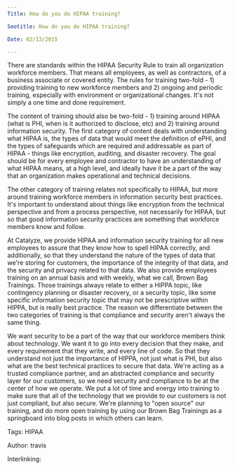 ```yaml
---
Title: How do you do HIPAA training?

Seotitle: How do you do HIPAA training?

Date: 02/13/2015

---
```

There are standards within the HIPAA Security Rule to train all organization workforce members. That means all employees, as well as contractors, of a business associate  or covered entity. The rules for training two-fold - 1) providing training to new workforce members and 2) ongoing and periodic training, especially with environment or organizational changes. It's not simply a one time and done requirement.

The content of training should also be two-fold - 1) training around HIPAA (what is PHI, when is it authorized to disclose, etc) and 2) training around information security. The first category of content deals with understanding what HIPAA is, the types of data that would meet the definition of ePHI, and the types of safeguards which are required and addressable as part of HIPAA - things like encryption, auditing, and disaster recovery. The goal should be for every employee and contractor to have an understanding of what HIPAA means, at a high level, and ideally have it be a part of the way that an organization makes operational and technical decisions.

The other category of training relates not specifically to HIPAA, but more around training workforce members in information security best practices. It's important to understand about things like encryption from the technical perspective and from a process perspective, not necessarily for HIPAA, but so that good information security practices are something that workforce members know and follow.

At Catalyze, we provide HIPAA and information security training for all new employees to assure that they know how to spell HIPAA correctly, and additionally, so that they understand the nature of the types of data that we're storing for customers, the importance of the integrity of that data, and the security and privacy related to that data. We also provide employees training on an annual basis and with weekly, what we call, Brown Bag Trainings. Those trainings always relate to either a HIPPA topic, like contingency planning or disaster recovery, or a security topic, like some specific information security topic that may not be prescriptive within HIPPA, but is really best practice. The reason we differentiate between the two categories of training is that compliance and security aren't always the same thing.

We want security to be a part of the way that our workforce members think about technology. We want it to go into every decision that they make, and every requirement that they write, and every line of code. So that they understand not just the importance of HIPPA, not just what is PHI, but also what are the best technical practices to secure that data. We're acting as a trusted compliance partner, and an abstracted compliance and security layer for our customers, so we need security and compliance to be at the center of how we operate. We put a lot of time and energy into training to make sure that all of the technology that we provide to our customers is not just compliant, but also secure. We're planning to "open source" our training, and do more open training by using our Brown Bag Trainings as a springboard into blog posts in which others can learn.

Tags: HIPAA

Author: travis

Interlinking: 